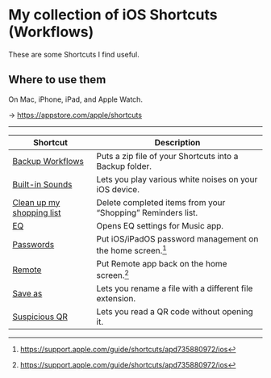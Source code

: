My collection of iOS Shortcuts (Workflows)
==========================================
These are some Shortcuts I find useful.


Where to use them
-----------------
On Mac, iPhone, iPad, and Apple Watch.

→ https://appstore.com/apple/shortcuts

---

| Shortcut                    | Description                                                 |
|-----------------------------|-------------------------------------------------------------|
| [Backup Workflows]          | Puts a zip file of your Shortcuts into a Backup folder.     |
| [Built-in Sounds]           | Lets you play various white noises on your iOS device.      |
| [Clean up my shopping list] | Delete completed items from your “Shopping” Reminders list. |
| [EQ]                        | Opens EQ settings for Music app.                            |
| [Passwords]                 | Put iOS/iPadOS password management on the home screen.[^1]  |
| [Remote]                    | Put Remote app back on the home screen.[^1]                 |
| [Save as]                   | Lets you rename a file with a different file extension.     |
| [Suspicious QR]             | Lets you read a QR code without opening it.                 |

[^1]: https://support.apple.com/guide/shortcuts/apd735880972/ios

[Backup Workflows]: shortcuts/Backup%20Workflows.shortcut
[Built-in Sounds]: shortcuts/Built-in%20Sounds.shortcut
[Clean up my shopping list]: shortcuts/Clean%20up%20my%20shopping%20list.shortcut
[EQ]: shortcuts/EQ.shortcut
[Passwords]: shortcuts/Passwords.shortcut
[Remote]: shortcuts/Remote.shortcut
[Save as]: shortcuts/Save%20as.shortcut
[Suspicious QR]: shortcuts/Suspicious%20QR.shortcut
